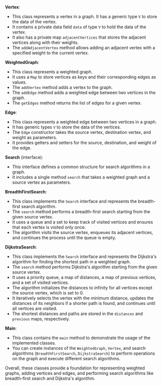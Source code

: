 **Vertex**:
- This class represents a vertex in a graph. It has a generic type `V` to store the data of the vertex.
- It contains a private data field `data` of type `V` to hold the data of the vertex.
- It also has a private map `adjacentVertices` that stores the adjacent vertices along with their weights.
- The `addAdjacentVertex` method allows adding an adjacent vertex with a specified weight to the current vertex.

**WeightedGraph**:
- This class represents a weighted graph.
- It uses a `Map` to store vertices as keys and their corresponding edges as values.
- The `addVertex` method adds a vertex to the graph.
- The `addEdge` method adds a weighted edge between two vertices in the graph.
- The `getEdges` method returns the list of edges for a given vertex.

**Edge**:
- This class represents a weighted edge between two vertices in a graph.
- It has generic types `V` to store the data of the vertices.
- The `Edge` constructor takes the source vertex, destination vertex, and weight as parameters.
- It provides getters and setters for the source, destination, and weight of the edge.

**Search** (interface):
- This interface defines a common structure for search algorithms in a graph.
- It includes a single method `search` that takes a weighted graph and a source vertex as parameters.

**BreadthFirstSearch**:
- This class implements the `Search` interface and represents the breadth-first search algorithm.
- The `search` method performs a breadth-first search starting from the given source vertex.
- It uses a queue and a set to keep track of visited vertices and ensures that each vertex is visited only once.
- The algorithm visits the source vertex, enqueues its adjacent vertices, and continues the process until the queue is empty.

**DijkstraSearch**:
- This class implements the `Search` interface and represents the Dijkstra's algorithm for finding the shortest path in a weighted graph.
- The `search` method performs Dijkstra's algorithm starting from the given source vertex.
- It uses a priority queue, a map of distances, a map of previous vertices, and a set of visited vertices.
- The algorithm initializes the distances to infinity for all vertices except the source vertex, which is set to 0.
- It iteratively selects the vertex with the minimum distance, updates the distances of its neighbors if a shorter path is found, and continues until all vertices are visited.
- The shortest distances and paths are stored in the `distances` and `previous` maps, respectively.

**Main**:
- This class contains the `main` method to demonstrate the usage of the implemented classes.
- You can create instances of the `WeightedGraph`, `Vertex`, and search algorithms (`BreadthFirstSearch`, `DijkstraSearch`) to perform operations on the graph and execute different search algorithms.

Overall, these classes provide a foundation for representing weighted graphs, adding vertices and edges, and performing search algorithms like breadth-first search and Dijkstra's algorithm.

